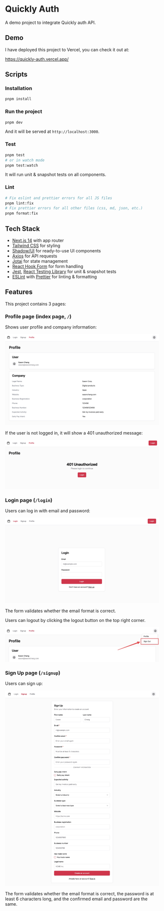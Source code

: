 # Quickly Auth

A demo project to integrate Quickly auth API.

## Demo

I have deployed this project to Vercel, you can check it out at:

https://quickly-auth.vercel.app/

## Scripts

### Installation

```bash
pnpm install
```

### Run the project

```bash
pnpm dev
```

And it will be served at `http://localhost:3000`.

### Test

```bash
pnpm test
# or in watch mode
pnpm test:watch
```

It will run unit & snapshot tests on all components.

### Lint

```bash
# Fix eslint and prettier errors for all JS files
pnpm lint:fix
# Fix prettier errors for all other files (css, md, json, etc.)
pnpm format:fix
```

## Tech Stack

- [Next.js 14](https://nextjs.org/) with app router
- [Tailwind CSS](https://tailwindcss.com/) for styling
- [Shadow/UI](https://ui.shadcn.com/) for ready-to-use UI components
- [Axios](https://axios-http.com/) for API requests
- [Jotai](https://jotai.org/) for state management
- [React Hook Form](https://react-hook-form.com/) for form handling
- [Jest](https://jestjs.io/), [React Testing Library](https://testing-library.com/docs/react-testing-library/intro/) for unit & snapshot tests
- [ESLint](https://eslint.org/) with [Prettier](https://prettier.io/) for linting & formatting

## Features

This project contains 3 pages:

### Profile page (index page, `/`)

Shows user profile and company information:

![Profile page](./docs/profile.jpg)

If the user is not logged in, it will show a 401 unauthorized message:

![Profile page unauthorized](./docs/profile-unauthorized.jpg)

### Login page (`/login`)

Users can log in with email and password:

![Login page](./docs/login.jpg)

The form validates whether the email format is correct.

Users can logout by clicking the logout button on the top right corner.

![Logout button](./docs/logout.jpg)

### Sign Up page (`/signup`)

Users can sign up:

![Sign Up page](./docs/signup.png)

The form validates whether the email format is correct, the password is at least 6 characters long, and the confirmed email and password are the same.

